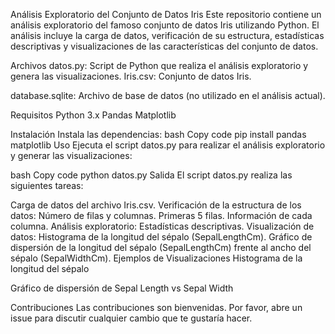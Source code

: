 Análisis Exploratorio del Conjunto de Datos Iris
Este repositorio contiene un análisis exploratorio del famoso conjunto de datos Iris utilizando Python. El análisis incluye la carga de datos, verificación de su estructura, estadísticas descriptivas y visualizaciones de las características del conjunto de datos.

Archivos
datos.py: Script de Python que realiza el análisis exploratorio y genera las visualizaciones.
Iris.csv: Conjunto de datos Iris.

database.sqlite: Archivo de base de datos (no utilizado en el análisis actual).

Requisitos
Python 3.x
Pandas
Matplotlib

Instalación
Instala las dependencias:
bash
Copy code
pip install pandas matplotlib
Uso
Ejecuta el script datos.py para realizar el análisis exploratorio y generar las visualizaciones:

bash
Copy code
python datos.py
Salida
El script datos.py realiza las siguientes tareas:

Carga de datos del archivo Iris.csv.
Verificación de la estructura de los datos:
Número de filas y columnas.
Primeras 5 filas.
Información de cada columna.
Análisis exploratorio:
Estadísticas descriptivas.
Visualización de datos:
Histograma de la longitud del sépalo (SepalLengthCm).
Gráfico de dispersión de la longitud del sépalo (SepalLengthCm) frente al ancho del sépalo (SepalWidthCm).
Ejemplos de Visualizaciones
Histograma de la longitud del sépalo

Gráfico de dispersión de Sepal Length vs Sepal Width

Contribuciones
Las contribuciones son bienvenidas. Por favor, abre un issue para discutir cualquier cambio que te gustaría hacer.

